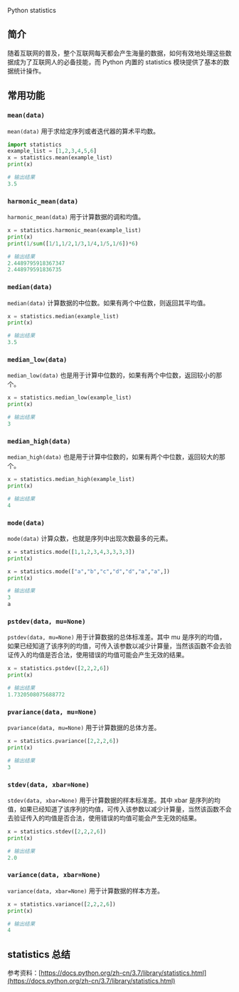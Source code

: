 Python statistics
<a name="flAPs"></a>
## 简介
随着互联网的普及，整个互联网每天都会产生海量的数据，如何有效地处理这些数据成为了互联网人的必备技能，而 Python 内置的 statistics 模块提供了基本的数据统计操作。
<a name="gJ2nk"></a>
## 常用功能
<a name="TH6xN"></a>
### `mean(data)`
`mean(data)` 用于求给定序列或者迭代器的算术平均数。
```python
import statistics
example_list = [1,2,3,4,5,6]
x = statistics.mean(example_list)
print(x)

# 输出结果
3.5
```
<a name="FFSIk"></a>
### `harmonic_mean(data)`
`harmonic_mean(data)` 用于计算数据的调和均值。
```python
x = statistics.harmonic_mean(example_list)
print(x)
print(1/sum([1/1,1/2,1/3,1/4,1/5,1/6])*6)

# 输出结果
2.4489795918367347
2.448979591836735
```
<a name="U1Dok"></a>
### `median(data)`
`median(data)` 计算数据的中位数。如果有两个中位数，则返回其平均值。
```python
x = statistics.median(example_list)
print(x)

# 输出结果
3.5
```
<a name="PuLPY"></a>
### `median_low(data)`
`median_low(data)` 也是用于计算中位数的，如果有两个中位数，返回较小的那个。
```python
x = statistics.median_low(example_list)
print(x)

# 输出结果
3
```
<a name="DqpmJ"></a>
### `median_high(data)`
`median_high(data)` 也是用于计算中位数的，如果有两个中位数，返回较大的那个。
```python
x = statistics.median_high(example_list)
print(x)

# 输出结果
4
```
<a name="aoqu3"></a>
### `mode(data)`
`mode(data)` 计算众数，也就是序列中出现次数最多的元素。
```python
x = statistics.mode([1,1,2,3,4,3,3,3,3])
print(x)

x = statistics.mode(["a","b","c","d","d","a","a",])
print(x)

# 输出结果
3
a
```
<a name="ZqSHZ"></a>
### `pstdev(data, mu=None)`
`pstdev(data, mu=None)` 用于计算数据的总体标准差。其中 mu 是序列的均值，如果已经知道了该序列的均值，可传入该参数以减少计算量，当然该函数不会去验证传入的均值是否合法，使用错误的均值可能会产生无效的结果。
```python
x = statistics.pstdev([2,2,2,6])
print(x)

# 输出结果
1.7320508075688772
```
<a name="Of1KB"></a>
### `pvariance(data, mu=None)`
`pvariance(data, mu=None)` 用于计算数据的总体方差。
```python
x = statistics.pvariance([2,2,2,6])
print(x)

# 输出结果
3
```
<a name="FMmrb"></a>
### `stdev(data, xbar=None)`
`stdev(data, xbar=None)` 用于计算数据的样本标准差。其中 xbar 是序列的均值，如果已经知道了该序列的均值，可传入该参数以减少计算量，当然该函数不会去验证传入的均值是否合法，使用错误的均值可能会产生无效的结果。
```python
x = statistics.stdev([2,2,2,6])
print(x)

# 输出结果
2.0
```
<a name="S97DL"></a>
### `variance(data, xbar=None)`
`variance(data, xbar=None)` 用于计算数据的样本方差。
```python
x = statistics.variance([2,2,2,6])
print(x)

# 输出结果
4
```
<a name="nxkf4"></a>
## statistics 总结
参考资料：[https://docs.python.org/zh-cn/3.7/library/statistics.html](https://docs.python.org/zh-cn/3.7/library/statistics.html)

